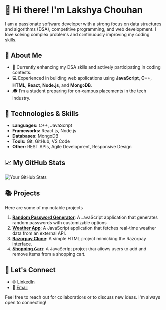 # 👋 Hi there! I'm Lakshya Chouhan

I am a passionate software developer with a strong focus on data structures and algorithms (DSA), competitive programming, and web development. I love solving complex problems and continuously improving my coding skills.

## 🚀 About Me

- 🌱 Currently enhancing my DSA skills and actively participating in coding contests.
- 💻 Experienced in building web applications using **JavaScript**, **C++**, **HTML**, **React**, **Node.js**, and **MongoDB**.
- 🎓 I’m a student preparing for on-campus placements in the tech industry.

## 🔧 Technologies & Skills

- **Languages:** C++, JavaScript
- **Frameworks:** React.js, Node.js
- **Databases:** MongoDB
- **Tools:** Git, GitHub, VS Code
- **Other:** REST APIs, Agile Development, Responsive Design

## 📈 My GitHub Stats

![Your GitHub Stats](https://github-readme-stats.vercel.app/api?username=lakshyachouhan&show_icons=true&theme=radical)

## 📚 Projects

Here are some of my notable projects:

1. **[Random Password Generator](https://github.com/lakshyachouhan/Random-Password-Generator)**: A JavaScript application that generates random passwords with customizable options
2. **[Weather App](https://github.com/lakshyachouhan/Weather-App)**: A JavaScript application that fetches real-time weather data from an external API.
3. **[Razorpay Clone](https://github.com/lakshyachouhan/Razorpay-Clone)**: A simple HTML project mimicking the Razorpay interface.
4. **[Shopping Cart](https://github.com/lakshyachouhan/Shopping-Cart)**: A JavaScript project that allows users to add and remove items from a shopping cart.

## 🤝 Let's Connect

- 🌐 [LinkedIn]([https://www.linkedin.com/in/lakshya](https://linkedin.com/in/lakshya-chouhan-301898256))
- 📧 [Email](mailto:ritikchouhan596@gmai.com)

Feel free to reach out for collaborations or to discuss new ideas. I'm always open to connecting!
